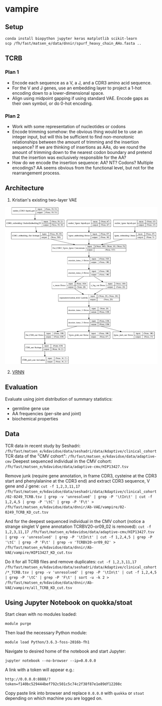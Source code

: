 # vampire

## Setup

```
conda install biopython jupyter keras matplotlib scikit-learn
scp /fh/fast/matsen_e/data/dnnir/spurf_heavy_chain_AHo.fasta ..
```


## TCRB

### Plan 1

* Encode each sequence as a V, a J, and a CDR3 amino acid sequence.
* For the V and J genes, use an embedding layer to project a 1-hot encoding down to a lower-dimensional space.
* Align using midpoint gapping if using standard VAE. Encode gaps as their own symbol, or do 0-hot encoding.

### Plan 2

* Work with some representation of nucleotides or codons
* Encode trimming somehow: the obvious thing would be to use an integer input, but will this be sufficient to find non-monotonic relationships between the amount of trimming and the insertion sequence? If we are thinking of insertions as AAs, do we round the amount of trimming down to the nearest codon boundary and pretend that the insertion was exclusively responsible for the AA?
* How do we encode the insertion sequence: AA? NT? Codons? Multiple encodings? AA seems obvious from the functional level, but not for the rearrangement process.


## Architecture

1. Kristian's existing two-layer VAE

![Simple TCR VAE](layout_plots/vae_TCR.svg)



2. [VRNN](http://arxiv.org/abs/1506.02216)


## Evaluation

Evaluate using joint distribution of summary statistics:

* germline gene use
* AA frequencies (per-site and joint)
* biochemical properties


## Data
TCR data in recent study by Seshadri: `/fh/fast/matsen_e/kdavidse/data/seshadri/data/Adaptive/clinical_cohort`
TCR data of the "CMV cohort": `/fh/fast/matsen_e/kdavidse/data/adaptive-cmv`
Deepest sequenced individual in the CMV cohort: `/fh/fast/matsen_e/kdavidse/data/adaptive-cmv/HIP13427.tsv`


Remove junk (require gene annotation, in frame CDR3, cysteine at the CDR3 start and phenylalanine at the CDR3 end) and extract CDR3 sequence, V gene and J gene:
`cut -f 1,2,3,11,17 /fh/fast/matsen_e/kdavidse/data/seshadri/data/Adaptive/clinical_cohort/02-0249_TCRB.tsv | grep -v 'unresolved' | grep -P '\tIn\t' | cut -f 1,2,4,5 | grep -P '\tC' | grep -P 'F\t' > /fh/fast/matsen_e/kdavidse/data/dnnir/Ab-VAE/vampire/02-0249_TCRB_KD_cut.tsv`

And for the deepest sequenced individual in the CMV cohort (notice a strange singlet V gene annotation TCRBV20-or09_02 is removed):
`cut -f 1,2,3,11,17 /fh/fast/matsen_e/kdavidse/data/adaptive-cmv/HIP13427.tsv | grep -v 'unresolved' | grep -P '\tIn\t' | cut -f 1,2,4,5 | grep -P '\tC' | grep -P 'F\t' | grep -v 'TCRBV20-or09_02' > /fh/fast/matsen_e/kdavidse/data/dnnir/Ab-VAE/vampire/HIP13427_KD_cut.tsv`



Do it for all TCRB files and remove duplicates:
`cut -f 1,2,3,11,17 /fh/fast/matsen_e/kdavidse/data/seshadri/data/Adaptive/clinical_cohort/*_TCRB.tsv | grep -v 'unresolved' | grep -P '\tIn\t' | cut -f 1,2,4,5 | grep -P '\tC' | grep -P 'F\t' | sort -u -k 2 > /fh/fast/matsen_e/kdavidse/data/dnnir/Ab-VAE/vampire/all_TCRB_KD_cut.tsv`



## Using Jupyter Notebook on quokka/stoat
Start clean with no modules loaded:
```
module purge
```

Then load the necessary Python module:
```
module load Python/3.6.3-foss-2016b-fh1
```

Navigate to desired home of the notebook and start Jupyter:
```
jupyter notebook --no-browser --ip=0.0.0.0
```

A link with a token will appear e.g.:
```
http://0.0.0.0:8888/?token=f140bc529444bef792c501c5c74c2f38f87e1e89df12208c
```

Copy paste link into browser and replace `0.0.0.0` with `quokka` or `stoat` depending on which machine you are logged on.

